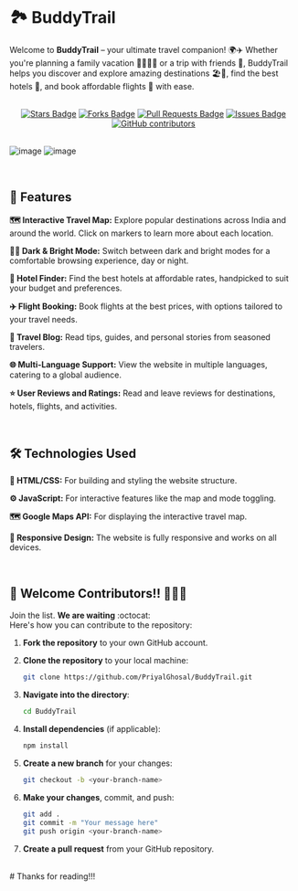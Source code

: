 # 🏞️ BuddyTrail

Welcome to **BuddyTrail** – your ultimate travel companion! 🌍✈️ Whether you're planning a family vacation 👨‍👩‍👧‍👦 or a trip with friends 👫, BuddyTrail helps you discover and explore amazing destinations 🏖️🏰, find the best hotels 🏨, and book affordable flights 💺 with ease.

<br />

<div align="center">
  <a href="https://github.com/BuddyTrail/awesome-github-profile-readme/stargazers"><img src="https://img.shields.io/github/stars/BuddyTrail/awesome-github-profile-readme" alt="Stars Badge"/></a>
  <a href="https://github.com/PriyaGhosal/awesome-github-profile-readme/network/members"><img src="https://img.shields.io/github/forks/PriyaGhosal/awesome-github-profile-readme" alt="Forks Badge"/></a>
  <a href="https://github.com/PriyaGhosal/awesome-github-profile-readme/pulls"><img src="https://img.shields.io/github/issues-pr/PriyaGhosal/awesome-github-profile-readme" alt="Pull Requests Badge"/></a>
  <a href="https://github.com/PriyaGhosal/awesome-github-profile-readme/issues"><img src="https://img.shields.io/github/issues/PriyaGhosal/awesome-github-profile-readme" alt="Issues Badge"/></a>
  <a href="https://github.com/PriyaGhosal/awesome-github-profile-readme/graphs/contributors"><img alt="GitHub contributors" src="https://img.shields.io/github/contributors/PriyaGhosal/awesome-github-profile-readme?color=2b9348"></a>
</div>

<br />

![image](https://github.com/user-attachments/assets/4e53b040-41de-43d0-91bd-5c31bf5b9959)
![image](https://github.com/user-attachments/assets/1a2ec256-1099-44a0-b810-7f40b544ec3a)

<br />

## 🚀 Features

**🗺️ Interactive Travel Map:** Explore popular destinations across India and around the world. Click on markers to learn more about each location.

**🌙🌞 Dark & Bright Mode:** Switch between dark and bright modes for a comfortable browsing experience, day or night.

**🏨 Hotel Finder:** Find the best hotels at affordable rates, handpicked to suit your budget and preferences.

**✈️ Flight Booking:** Book flights at the best prices, with options tailored to your travel needs.

**📝 Travel Blog:** Read tips, guides, and personal stories from seasoned travelers.

**🌐 Multi-Language Support:** View the website in multiple languages, catering to a global audience.

**⭐ User Reviews and Ratings:** Read and leave reviews for destinations, hotels, flights, and activities.

<br />

## 🛠️ Technologies Used

**📝 HTML/CSS:** For building and styling the website structure.

**⚙️ JavaScript:** For interactive features like the map and mode toggling.

**🗺️ Google Maps API:** For displaying the interactive travel map.

**📱 Responsive Design:** The website is fully responsive and works on all devices.

<br />

## 🎉 Welcome Contributors!! 👨‍💻👋

Join the list. **We are waiting** :octocat:<br />
Here's how you can contribute to the repository:

1. **Fork the repository** to your own GitHub account.
   
2. **Clone the repository** to your local machine:
   
    ```bash
    git clone https://github.com/PriyalGhosal/BuddyTrail.git
    ```
    
3. **Navigate into the directory**:
   
    ```bash
    cd BuddyTrail
    ```
    
4. **Install dependencies** (if applicable):
   
    ```bash
    npm install
    ```
    
5. **Create a new branch** for your changes:
   
    ```bash
    git checkout -b <your-branch-name>
    ```
    
6. **Make your changes**, commit, and push:
   
    ```bash
    git add .
    git commit -m "Your message here"
    git push origin <your-branch-name>
    ```

7. **Create a pull request** from your GitHub repository.
</br>
# Thanks for reading!!!
